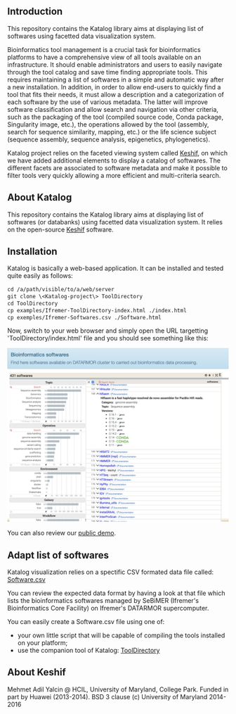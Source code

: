 ## Introduction

This repository contains the Katalog library aims at displaying list of softwares using facetted data visualization system. 

Bioinformatics tool management is a crucial task for bioinformatics platforms to have a comprehensive view of all tools available on an infrastructure. It should enable administrators and users to easily navigate through the tool catalog and save time finding appropriate tools. This requires maintaining a list of softwares in a simple and automatic way after a new installation. In addition, in order to allow end-users to quickly find a tool that fits their needs, it must allow a description and a categorization of each software by the use of various metadata.  The latter will improve software classification and allow search and navigation via other criteria, such as the packaging of the tool (compiled source code, Conda package, Singularity image, etc.), the operations allowed by the tool (assembly, search for sequence similarity, mapping, etc.) or the life science subject (sequence assembly, sequence analysis, epigenetics, phylogenetics).

Katalog project relies on the faceted viewing system called [Keshif](https://github.com/adilyalcin/Keshif), on which we have added additional elements to display a catalog of softwares. The different facets are associated to software metadata and make it possible to filter tools very quickly allowing a more efficient and multi-criteria search.

## About Katalog

This repository contains the Katalog library aims at displaying list of softwares (or databanks) using facetted data visualization system. It relies on the open-source [Keshif](https://github.com/adilyalcin/Keshif) software.

## Installation

Katalog is basically a web-based application. It can be installed and tested quite easily as follows:

```
cd /a/path/visible/to/a/web/server
git clone \<Katalog-project\> ToolDirectory
cd ToolDirectory
cp examples/Ifremer-ToolDirectory-index.html ./index.html
cp exemples/Ifremer-Softwares.csv ./Software.html
```

Now, switch to your web browser and simply open the URL targetting 'ToolDirectory/index.html' file and you should see something like this:

![Katalog of softwares](images/tooldirectory.png)


You can also review our [public demo](https://ifremer-bioinformatics.github.io/ToolDirectorySample/).

## Adapt list of softwares

Katalog visualization relies on a spectific CSV formated data file called: [Software.csv](exemples/Ifremer-Softwares.csv)

You can review the expected data format by having a look at that file which lists the bioinformatics softwares managed by SeBiMER (Ifremer's Bioinformatics Core Facility) on Ifremer's DATARMOR supercomputer.

You can easily create a Software.csv file using one of:
- your own little script that will be capable of compiling the tools installed on your platform;
- use the companion tool of Katalog: [ToolDirectory](https://github.com/ifremer-bioinformatics/ToolDirectory)

## About Keshif

Mehmet Adil Yalcin @ HCIL, University of Maryland, College Park. Funded in part by Huawei (2013-2014). BSD 3 clause (c) University of Maryland 2014-2016

